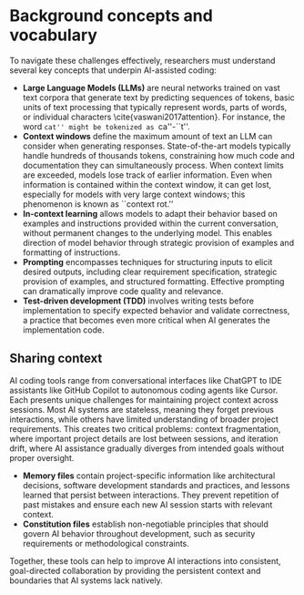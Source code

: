 # Background concepts and vocabulary 

To navigate these challenges effectively, researchers must understand several key concepts that underpin AI-assisted coding:

+ **Large Language Models (LLMs)**  are neural networks trained on vast text corpora that generate text by predicting sequences of tokens, basic units of text processing that typically represent words, parts of words, or individual characters \cite{vaswani2017attention}. For instance, the word ``cat'' might be tokenized as ``ca''-``t''.
+ **Context windows** define the maximum amount of text an LLM can consider when generating responses. State-of-the-art models typically handle hundreds of thousands tokens, constraining how much code and documentation they can simultaneously process. When context limits are exceeded, models lose track of earlier information. Even when information is contained within the context window, it can get lost, especially for models with very large context windows; this phenomenon is known as ``context rot.’’ 
+ **In-context learning** allows models to adapt their behavior based on examples and instructions provided within the current conversation, without permanent changes to the underlying model. This enables direction of model behavior through strategic provision of examples and formatting of instructions.
+ **Prompting** encompasses techniques for structuring inputs to elicit desired outputs, including clear requirement specification, strategic provision of examples, and structured formatting. Effective prompting can dramatically improve code quality and relevance.
+ **Test-driven development (TDD)** involves writing tests before implementation to specify expected behavior and validate correctness, a practice that becomes even more critical when AI generates the implementation code.

## Sharing context

AI coding tools range from conversational interfaces like ChatGPT to IDE assistants like GitHub Copilot to autonomous coding agents like Cursor. Each presents unique challenges for maintaining project context across sessions. Most AI systems are stateless, meaning they forget previous interactions, while others have limited understanding of broader project requirements. This creates two critical problems: context fragmentation, where important project details are lost between sessions, and iteration drift, where AI assistance gradually diverges from intended goals without proper oversight.

+ **Memory files** contain project-specific information like architectural decisions, software development standards and practices, and lessons learned that persist between interactions. They prevent repetition of past mistakes and ensure each new AI session starts with relevant context. 
+ **Constitution files** establish non-negotiable principles that should govern AI behavior throughout development, such as security requirements or methodological constraints.

Together, these tools can help to improve AI interactions into consistent, goal-directed collaboration by providing the persistent context and boundaries that AI systems lack natively.

